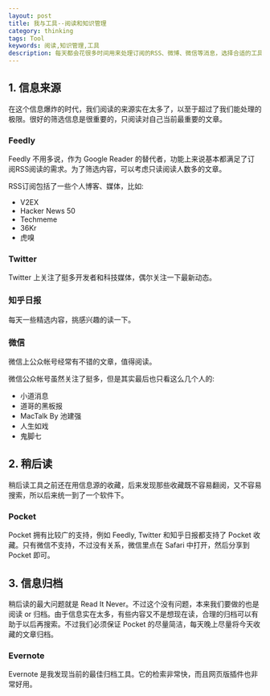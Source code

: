 ```yaml
---
layout: post
title: 我与工具--阅读和知识管理
category: thinking
tags: Tool
keywords: 阅读,知识管理,工具
description: 每天都会花很多时间用来处理订阅的RSS、微博、微信等消息，选择合适的工具可以帮助提升阅读效率
---
```


## 1. 信息来源
在这个信息爆炸的时代，我们阅读的来源实在太多了，以至于超过了我们能处理的极限。很好的筛选信息是很重要的，只阅读对自己当前最重要的文章。

### Feedly
Feedly 不用多说，作为 Google Reader 的替代者，功能上来说基本都满足了订阅RSS阅读的需求。为了筛选内容，可以考虑只读阅读人数多的文章。

RSS订阅包括了一些个人博客、媒体，比如:

- V2EX
- Hacker News 50
- Techmeme
- 36Kr
- 虎嗅

### Twitter
Twitter 上关注了挺多开发者和科技媒体，偶尔关注一下最新动态。

### 知乎日报
每天一些精选内容，挑感兴趣的读一下。

### 微信
微信上公众帐号经常有不错的文章，值得阅读。

微信公众帐号虽然关注了挺多，但是其实最后也只看这么几个人的:

- 小道消息
- 道哥的黑板报
- MacTalk By 池建强
- 人生如戏
- 鬼脚七

## 2. 稍后读
稍后读工具之前还在用信息源的收藏，后来发现那些收藏既不容易翻阅，又不容易搜索，所以后来统一到了一个软件下。

### Pocket
Pocket 拥有比较广的支持，例如 Feedly, Twitter 和知乎日报都支持了 Pocket 收藏。只有微信不支持，不过没有关系，微信里点在 Safari 中打开，然后分享到 Pocket 即可。

## 3. 信息归档
稍后读的最大问题就是 Read It Never。不过这个没有问题，本来我们要做的也是阅读 or 归档。由于信息实在太多，有些内容又不是想现在读，合理的归档可以有助于以后再搜索。不过我们必须保证 Pocket 的尽量简洁，每天晚上尽量将今天收藏的文章归档。

### Evernote
Evernote 是我发现当前的最佳归档工具。它的检索非常快，而且网页版插件也非常好用。

